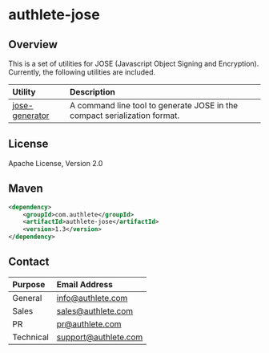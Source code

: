 authlete-jose
=============

Overview
--------

This is a set of utilities for JOSE (Javascript Object Signing and Encryption).
Currently, the following utilities are included.

| Utility | Description |
|:--|:--|
| [jose-generator][1] | A command line tool to generate JOSE in the compact serialization format. |


License
-------

  Apache License, Version 2.0


Maven
-----

```xml
<dependency>
    <groupId>com.authlete</groupId>
    <artifactId>authlete-jose</artifactId>
    <version>1.3</version>
</dependency>
```


Contact
-------

| Purpose   | Email Address        |
|:----------|:---------------------|
| General   | info@authlete.com    |
| Sales     | sales@authlete.com   |
| PR        | pr@authlete.com      |
| Technical | support@authlete.com |


[1]: doc/JOSE-GENERATOR.md
